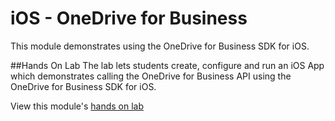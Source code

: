 iOS - OneDrive for Business
===========================

This module demonstrates using the OneDrive for Business SDK for iOS.

##Hands On Lab
The lab lets students create, configure and run an iOS App which
demonstrates calling the OneDrive for Business API using the OneDrive for 
Business SDK for iOS.

View this module's [hands on lab](hands-on-lab.md)
